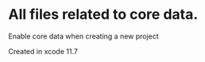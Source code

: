 # All files related to core data.
Enable core data when creating a new project

Created in xcode 11.7
